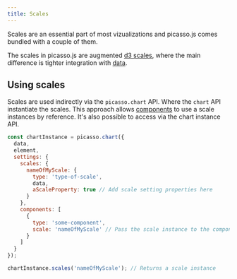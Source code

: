 ```yaml
---
title: Scales
---
```


Scales are an essential part of most vizualizations and picasso.js comes bundled with a couple of them.

The scales in picasso.js are augmented [d3 scales](https://github.com/d3/d3-scale), where the main difference is tighter integration with [data](data.md).

## Using scales

Scales are used indirectly via the `picasso.chart` API. Where the `chart` API instantiate the scales. This approach allows [components](components.md) to use a scale instances by reference. It's also possible to access via the chart instance API.

```js
const chartInstance = picasso.chart({
  data,
  element,
  settings: {
    scales: {
      nameOfMyScale: {
        type: 'type-of-scale',
        data,
        aScaleProperty: true // Add scale setting properties here
      }
    },
    components: [
      {
        type: 'some-component',
        scale: 'nameOfMyScale' // Pass the scale instance to the component
      }
    ]
  }
});

chartInstance.scales('nameOfMyScale'); // Returns a scale instance
```
